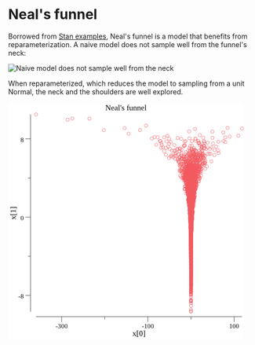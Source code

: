 # Neal's funnel

Borrowed from [Stan
examples](https://github.com/stan-dev/example-models/), Neal's
funnel is a model that benefits from reparameterization. A naive
model does not sample well from the funnel's neck:

![Naive model does not sample well from the
neck](funnel-naive.png)

When reparameterized, which reduces the model to sampling from a
unit Normal, the neck and the shoulders are well explored.

![Reparameterized model explores neck and shoulders](funnel-repar.png)

